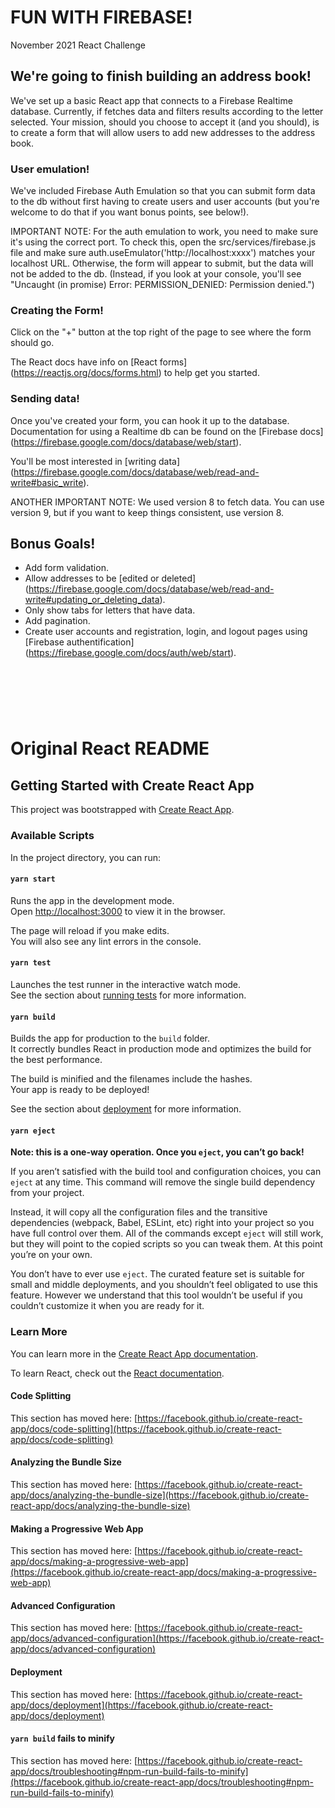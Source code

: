# FUN WITH FIREBASE!

November 2021 React Challenge

## We're going to finish building an address book!

We've set up a basic React app that connects to a Firebase Realtime database. Currently, if fetches data and filters results according to the letter selected. Your mission, should you choose to accept it (and you should), is to create a form that will allow users to add new addresses to the address book.

### User emulation!

We've included Firebase Auth Emulation so that you can submit form data to the db without first having to create users and user accounts (but you're welcome to do that if you want bonus points, see below!).

IMPORTANT NOTE: For the auth emulation to work, you need to make sure it's using the correct port. To check this, open the src/services/firebase.js file and make sure auth.useEmulator('http://localhost:xxxx') matches your localhost URL. Otherwise, the form will appear to submit, but the data will not be added to the db. (Instead, if you look at your console, you'll see "Uncaught (in promise) Error: PERMISSION_DENIED: Permission denied.")

### Creating the Form!

Click on the "+" button at the top right of the page to see where the form should go.

The React docs have info on [React forms] (https://reactjs.org/docs/forms.html) to help get you started.

### Sending data!

Once you've created your form, you can hook it up to the database. Documentation for using a Realtime db can be found on the [Firebase docs] (https://firebase.google.com/docs/database/web/start).

You'll be most interested in [writing data] (https://firebase.google.com/docs/database/web/read-and-write#basic_write).

ANOTHER IMPORTANT NOTE: We used version 8 to fetch data. You can use version 9, but if you want to keep things consistent, use version 8.

## Bonus Goals!

-   Add form validation.
-   Allow addresses to be [edited or deleted] (https://firebase.google.com/docs/database/web/read-and-write#updating_or_deleting_data).
-   Only show tabs for letters that have data.
-   Add pagination.
-   Create user accounts and registration, login, and logout pages using [Firebase authentification] (https://firebase.google.com/docs/auth/web/start).

## &nbsp;

&nbsp;

# Original React README

## Getting Started with Create React App

This project was bootstrapped with [Create React App](https://github.com/facebook/create-react-app).

### Available Scripts

In the project directory, you can run:

#### `yarn start`

Runs the app in the development mode.\
Open [http://localhost:3000](http://localhost:3000) to view it in the browser.

The page will reload if you make edits.\
You will also see any lint errors in the console.

#### `yarn test`

Launches the test runner in the interactive watch mode.\
See the section about [running tests](https://facebook.github.io/create-react-app/docs/running-tests) for more information.

#### `yarn build`

Builds the app for production to the `build` folder.\
It correctly bundles React in production mode and optimizes the build for the best performance.

The build is minified and the filenames include the hashes.\
Your app is ready to be deployed!

See the section about [deployment](https://facebook.github.io/create-react-app/docs/deployment) for more information.

#### `yarn eject`

**Note: this is a one-way operation. Once you `eject`, you can’t go back!**

If you aren’t satisfied with the build tool and configuration choices, you can `eject` at any time. This command will remove the single build dependency from your project.

Instead, it will copy all the configuration files and the transitive dependencies (webpack, Babel, ESLint, etc) right into your project so you have full control over them. All of the commands except `eject` will still work, but they will point to the copied scripts so you can tweak them. At this point you’re on your own.

You don’t have to ever use `eject`. The curated feature set is suitable for small and middle deployments, and you shouldn’t feel obligated to use this feature. However we understand that this tool wouldn’t be useful if you couldn’t customize it when you are ready for it.

### Learn More

You can learn more in the [Create React App documentation](https://facebook.github.io/create-react-app/docs/getting-started).

To learn React, check out the [React documentation](https://reactjs.org/).

#### Code Splitting

This section has moved here: [https://facebook.github.io/create-react-app/docs/code-splitting](https://facebook.github.io/create-react-app/docs/code-splitting)

#### Analyzing the Bundle Size

This section has moved here: [https://facebook.github.io/create-react-app/docs/analyzing-the-bundle-size](https://facebook.github.io/create-react-app/docs/analyzing-the-bundle-size)

#### Making a Progressive Web App

This section has moved here: [https://facebook.github.io/create-react-app/docs/making-a-progressive-web-app](https://facebook.github.io/create-react-app/docs/making-a-progressive-web-app)

#### Advanced Configuration

This section has moved here: [https://facebook.github.io/create-react-app/docs/advanced-configuration](https://facebook.github.io/create-react-app/docs/advanced-configuration)

#### Deployment

This section has moved here: [https://facebook.github.io/create-react-app/docs/deployment](https://facebook.github.io/create-react-app/docs/deployment)

#### `yarn build` fails to minify

This section has moved here: [https://facebook.github.io/create-react-app/docs/troubleshooting#npm-run-build-fails-to-minify](https://facebook.github.io/create-react-app/docs/troubleshooting#npm-run-build-fails-to-minify)
